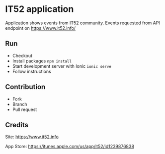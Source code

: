 # IT52 application 

Application shows events from IT52 community.
Events requested from API endpoint on https://www.it52.info/

## Run

* Checkout
* Install packages `npm install`
* Start development server with Ionic `ionic serve`
* Follow instructions

## Contribution

* Fork
* Branch
* Pull request

## Credits

Site: https://www.it52.info

App Store: https://itunes.apple.com/us/app/it52/id1239876838

